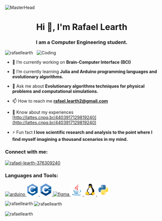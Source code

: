 ![MasterHead](https://user-images.githubusercontent.com/74038190/241765440-80728820-e06b-4f96-9c9e-9df46f0cc0a5.gif)
<h1 align="center">Hi 👋, I'm Rafael Learth</h1>
<h3 align="center">I am a Computer Engineering student.</h3>

<img align="right" alt="Coding" width="400" src=https://miro.medium.com/v2/resize:fit:1000/1*63sGPbvLLpvlD16hG1bvmA.gif>

<p align="left"> <img src="https://komarev.com/ghpvc/?username=rafaellearth&label=Profile%20views&color=0e75b6&style=flat" alt="rafaellearth" /> </p>

- 🔭 I’m currently working on **Brain-Computer Interface (BCI)**

- 🌱 I’m currently learning **Julia and Arduino programming languages and evolutionary algorithms.**

- 💬 Ask me about **Evolutionary algorithms techniques for physical problems and computational simulations.**

- 📫 How to reach me **rafael.learth2@gmail.com**

- 📄 Know about my experiences [http://lattes.cnpq.br/4403917129819240](http://lattes.cnpq.br/4403917129819240)

- ⚡ Fun fact **I love scientific research and analysis to the point where I find myself imagining a thousand scenarios in my mind.**

<h3 align="left">Connect with me:</h3>
<p align="left">
<a href="https://linkedin.com/in/rafael-learth-376309240" target="blank"><img align="center" src="https://raw.githubusercontent.com/rahuldkjain/github-profile-readme-generator/master/src/images/icons/Social/linked-in-alt.svg" alt="rafael-learth-376309240" height="30" width="40" /></a>
</p>

<h3 align="left">Languages and Tools:</h3>
<p align="left"> <a href="https://www.arduino.cc/" target="_blank" rel="noreferrer"> <img src="https://cdn.worldvectorlogo.com/logos/arduino-1.svg" alt="arduino" width="40" height="40"/> </a> <a href="https://www.cprogramming.com/" target="_blank" rel="noreferrer"> <img src="https://raw.githubusercontent.com/devicons/devicon/master/icons/c/c-original.svg" alt="c" width="40" height="40"/> </a> <a href="https://www.w3schools.com/cpp/" target="_blank" rel="noreferrer"> <img src="https://raw.githubusercontent.com/devicons/devicon/master/icons/cplusplus/cplusplus-original.svg" alt="cplusplus" width="40" height="40"/> </a> <a href="https://www.figma.com/" target="_blank" rel="noreferrer"> <img src="https://www.vectorlogo.zone/logos/figma/figma-icon.svg" alt="figma" width="40" height="40"/> </a> <a href="https://www.java.com" target="_blank" rel="noreferrer"> <img src="https://raw.githubusercontent.com/devicons/devicon/master/icons/java/java-original.svg" alt="java" width="40" height="40"/> </a> <a href="https://www.linux.org/" target="_blank" rel="noreferrer"> <img src="https://raw.githubusercontent.com/devicons/devicon/master/icons/linux/linux-original.svg" alt="linux" width="40" height="40"/> </a> <a href="https://www.python.org" target="_blank" rel="noreferrer"> <img src="https://raw.githubusercontent.com/devicons/devicon/master/icons/python/python-original.svg" alt="python" width="40" height="40"/> </a> </p>

<p><img align="left" src="https://github-readme-stats.vercel.app/api/top-langs?username=rafaellearth&show_icons=true&locale=en&layout=compact" alt="rafaellearth" /></p>

<p>&nbsp;<img align="center" src="https://github-readme-stats.vercel.app/api?username=rafaellearth&show_icons=true&locale=en" alt="rafaellearth" /></p>

<p><img align="center" src="https://github-readme-streak-stats.herokuapp.com/?user=rafaellearth&" alt="rafaellearth" /></p>
